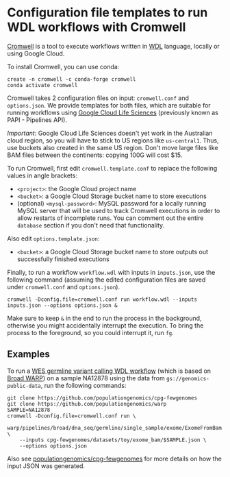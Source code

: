 # Configuration file templates to run WDL workflows with Cromwell

[Cromwell](https://cromwell.readthedocs.io/) is a tool to execute workflows written in [WDL](https://github.com/openwdl/wdl/blob/main/versions/1.0/SPEC.md) language, locally or using Google Cloud.

To install Cromwell, you can use conda:

```
create -n cromwell -c conda-forge cromwell
conda activate cromwell
```

Cromwell takes 2 configuration files on input: `cromwell.conf` and `options.json`. We provide templates for both files, which are suitable for running workflows using [Google Cloud Life Sciences](https://cromwell.readthedocs.io/en/stable/tutorials/PipelinesApi101/) (previously known as PAPI - Pipelines API).

*Important*: Google Cloud Life Sciences doesn't yet work in the Australian cloud region, so you will have to stick to US regions like `us-central1`. Thus, use buckets also created in the same US region. Don't move large files like BAM files between the continents: copying 100G will cost $15.

To run Cromwell, first edit `cromwell.template.conf` to replace the following values in angle brackets:

* `<project>`: the Google Cloud project name
* `<bucket>`: a Google Cloud Storage bucket name to store executions
* (optional) `<mysql-password>`: MySQL password for a locally running MySQL server that will be used to track Cromwell executions in order to allow restarts of incomplete runs. You can comment out the entire `database` section if you don't need that functionality.

Also edit `options.template.json`:

* `<bucket>`: a Google Cloud Storage bucket name to store outputs out successfully finished executions

Finally, to run a workflow `workflow.wdl` with inputs in `inputs.json`, use the following command (assuming the edited configuration files are saved under `cromwell.conf` and `options.json`).

```
cromwell -Dconfig.file=cromwell.conf run workflow.wdl --inputs inputs.json --options options.json &
```

Make sure to keep `&` in the end to run the process in the background, otherwise you might accidentally interrupt the execution. To bring the process to the foreground, so you could interrupt it, run `fg`.

## Examples

To run a [WES germline variant calling WDL workflow](https://github.com/populationgenomics/warp/blob/start_from_mapped_bam/pipelines/broad/dna_seq/germline/single_sample/) (which is based on [Broad WARP](https://github.com/broadinstitute/warp/)) on a sample NA12878 using the data from `gs://genomics-public-data`, run the following commands:

```
git clone https://github.com/populationgenomics/cpg-fewgenomes
git clone https://github.com/populationgenomics/warp
SAMPLE=NA12878
cromwell -Dconfig.file=cromwell.conf run \
    warp/pipelines/broad/dna_seq/germline/single_sample/exome/ExomeFromBam.wdl \ 
    --inputs cpg-fewgenomes/datasets/toy/exome_bam/$SAMPLE.json \
    --options options.json
```

Also see [populationgenomics/cpg-fewgenomes](https://github.com/populationgenomics/cpg-fewgenomes) for more details on how the input JSON was generated.

